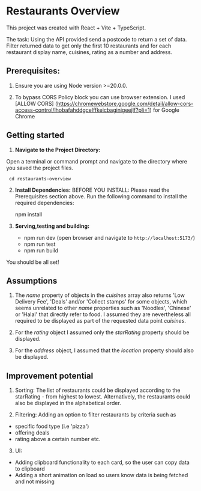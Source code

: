 # Restaurants Overview

This project was created with React + Vite + TypeScript.

The task: Using the API provided send a postcode to return a set of data. Filter returned data to get only the first 10 restaurants and for each restaurant display name, cuisines, rating as a number and address.

## Prerequisites:

1. Ensure you are using Node version >=20.0.0.

2. To bypass CORS Policy block you can use browser extension. I used [ALLOW CORS] (https://chromewebstore.google.com/detail/allow-cors-access-control/lhobafahddgcelffkeicbaginigeejlf?pli=1) for Google Chrome

## Getting started

1. **Navigate to the Project Directory:**

Open a terminal or command prompt and navigate to the directory where you saved the project files.

     cd restaurants-overview

2. **Install Dependencies:**
  BEFORE YOU INSTALL: Please read the Prerequisites section above. Run the following command to install the required dependencies:

   npm install

3. **Serving,testing and building:**

   - npm run dev (open browser and navigate to `http://localhost:5173/`)
   - npm run test
   - npm run build

You should be all set!

## Assumptions

1. The *name* property of objects in the *cuisines* array also returns 'Low Delivery Fee', 'Deals' and/or 'Collect stamps' for some objects, which seems unrelated to other *name* properties such as 'Noodles', 'Chinese' or 'Halal' that directly refer to food. I assumed they are nevertheless all required to be displayed as part of the requested data point *cuisines*. 

2. For the *rating* object I assumed only the *starRating* property should be displayed.

3. For the *address* object, I assumed that the *location* property should also be displayed.

## Improvement potential 

1. Sorting: The list of restaurants could be displayed according to the starRating - from highest to lowest. Alternatively, the restaurants could also be displayed in the alphabetical order. 

2. Filtering: Adding an option to filter restaurants by criteria such as 
- specific food type (i.e 'pizza') 
- offering deals
- rating above a certain number
etc.

3. UI: 
- Adding clipboard functionality to each card, so the user can copy data to clipboard
- Adding a short animation on load so users know data is being fetched and not missing
